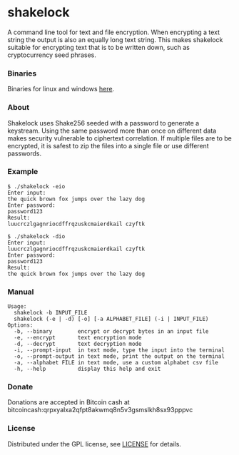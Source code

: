 # shakelock
A command line tool for text and file encryption. When encrypting a text string the output is also an equally long text string. This makes shakelock suitable for encrypting text that is to be written down, such as cryptocurrency seed phrases.

### Binaries
Binaries for linux and windows [here](https://github.com/krutnicolai22/shakelock/releases).

### About
Shakelock uses Shake256 seeded with a password to generate a keystream. Using the same password more than once on different data makes security vulnerable to ciphertext correlation. If multiple files are to be encrypted, it is safest to zip the files into a single file or use different passwords.
  
### Example
    $ ./shakelock -eio
    Enter input:
    the quick brown fox jumps over the lazy dog
    Enter password:
    password123
    Result:
    luucrczlgagnriocdffrqzuskcmaierdkail czyftk
    
    $ ./shakelock -dio  
    Enter input:  
    luucrczlgagnriocdffrqzuskcmaierdkail czyftk  
    Enter password:  
    password123  
    Result:  
    the quick brown fox jumps over the lazy dog  

### Manual
    Usage:  
      shakelock -b INPUT_FILE  
      shakelock (-e | -d) [-o] [-a ALPHABET_FILE] (-i | INPUT_FILE)  
    Options:  
      -b, --binary        encrypt or decrypt bytes in an input file  
      -e, --encrypt       text encryption mode  
      -d, --decrypt       text decryption mode  
      -i, --prompt-input  in text mode, type the input into the terminal  
      -o, --prompt-output in text mode, print the output on the terminal  
      -a, --alphabet FILE in text mode, use a custom alphabet csv file  
      -h, --help          display this help and exit  

### Donate  
Donations are accepted in Bitcoin cash at bitcoincash:qrpxyalxa2qfpt8akwmq8n5v3gsmslkh8sx93pppvc

### License
Distributed under the GPL license, see [LICENSE](LICENSE) for details.
